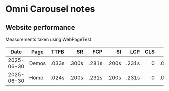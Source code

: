
Omni Carousel notes
================================================================================


Website performance
----------------------------------------

Measurements taken using WebPageTest

| Date       | Page       |  TTFB |    SR |   FCP |    SI |   LCP |   CLS |   TBT |    PW | Emulation  |
|------------|------------|-------|------:|------:|------:|------:|------:|------:|------:|-----------:|
| 2025-06-30 | Demos      | .033s | .300s | .281s | .200s | .231s |     0 | .000s | 174KB | Desktop    |
| 2025-06-30 | Home       | .024s | .200s | .231s | .200s | .231s |     0 | .000s | 108KB | Desktop    |
